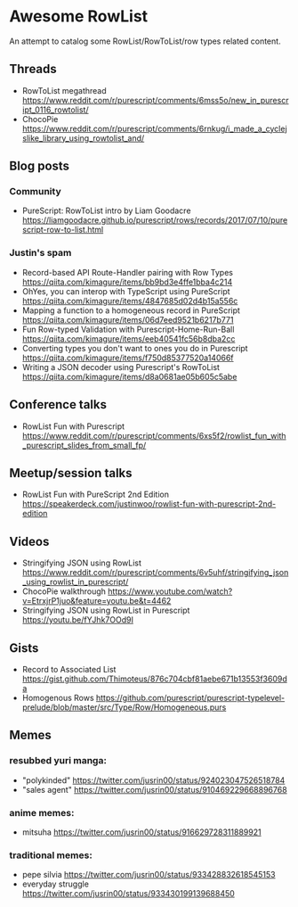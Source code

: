 # Awesome RowList

An attempt to catalog some RowList/RowToList/row types related content.

## Threads

* RowToList megathread https://www.reddit.com/r/purescript/comments/6mss5o/new_in_purescript_0116_rowtolist/
* ChocoPie https://www.reddit.com/r/purescript/comments/6rnkug/i_made_a_cyclejslike_library_using_rowtolist_and/

## Blog posts

### Community

* PureScript: RowToList intro by Liam Goodacre https://liamgoodacre.github.io/purescript/rows/records/2017/07/10/purescript-row-to-list.html

### Justin's spam

* Record-based API Route-Handler pairing with Row Types https://qiita.com/kimagure/items/bb9bd3e4ffe1bba4c214
* OhYes, you can interop with TypeScript using PureScript https://qiita.com/kimagure/items/4847685d02d4b15a556c
* Mapping a function to a homogeneous record in PureScript https://qiita.com/kimagure/items/06d7eed9521b6217b771
* Fun Row-typed Validation with Purescript-Home-Run-Ball https://qiita.com/kimagure/items/eeb40541fc56b8dba2cc
* Converting types you don't want to ones you do in Purescript https://qiita.com/kimagure/items/f750d85377520a14066f
* Writing a JSON decoder using Purescript's RowToList https://qiita.com/kimagure/items/d8a0681ae05b605c5abe

## Conference talks

* RowList Fun with Purescript https://www.reddit.com/r/purescript/comments/6xs5f2/rowlist_fun_with_purescript_slides_from_small_fp/

## Meetup/session talks

* RowList Fun with PureScript 2nd Edition https://speakerdeck.com/justinwoo/rowlist-fun-with-purescript-2nd-edition

## Videos

* Stringifying JSON using RowList https://www.reddit.com/r/purescript/comments/6v5uhf/stringifying_json_using_rowlist_in_purescript/
* ChocoPie walkthrough https://www.youtube.com/watch?v=EtrxjrP1juo&feature=youtu.be&t=4462
* Stringifying JSON using RowList in Purescript https://youtu.be/fYJhk7OOd9I

## Gists

* Record to Associated List https://gist.github.com/Thimoteus/876c704cbf81aebe671b13553f3609da
* Homogenous Rows https://github.com/purescript/purescript-typelevel-prelude/blob/master/src/Type/Row/Homogeneous.purs

## Memes

### resubbed yuri manga:
* "polykinded" https://twitter.com/jusrin00/status/924023047526518784
* "sales agent" https://twitter.com/jusrin00/status/910469229668896768

### anime memes:
* mitsuha https://twitter.com/jusrin00/status/916629728311889921

### traditional memes:
* pepe silvia https://twitter.com/jusrin00/status/933428832618545153
* everyday struggle https://twitter.com/jusrin00/status/933430199139688450
